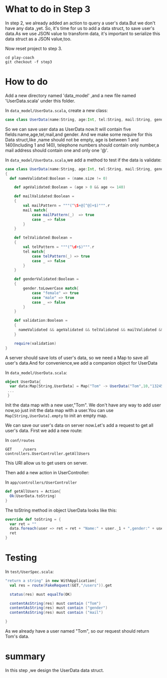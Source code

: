 # What to do in Step 3
In step 2, we already added an action to query a user's data.But we don't have any data ,yet. So, it's time for us to add a data struct, to save user's data.As we use JSON value to transform data, it's important to serialize this data struct as a JSON value,too.

Now reset project to step 3.
```shell
cd play-coach
git checkout -f step3
```

# How to do
Add a new directory named 'data_model' ,and a new file named 'UserData.scala' under this folder.

In `data_model/UserData.scala`, create a new class:
```scala
case class UserData(name:String, age:Int, tel:String, mail:String, gender:String)
```
So we can save user data as UserData now.It will contain five fields:name,age,tel,mail,and gender.
And we make some require for this Data struct,like ,name should not be empty, age is between 1 and 140(Including 1 and 140), telephone numbers should contain only number,a mail address should contain one and only one '@'.

In `data_model/UserData.scala`,we add a method to test if the data is validate:
```scala
case class UserData(name:String, age:Int, tel:String, mail:String, gender:String)
{
  def nameValidated:Boolean = (name.size != 0)

	def ageValidated:Boolean = (age > 0 && age <= 140)

	def mailValidated:Boolean =
	{
		val mailPattern = """(^\S+@[^@]+$)""".r
		mail match{
			case mailPattern(_)	 => true
			case _ => false
		}
	}

	def telValidated:Boolean =
	{
		val telPattern = """(^\d+$)""".r
		tel match{
			case telPattern(_) => true
			case _ => false
		}
	}

	def genderValidated:Boolean =
	{
		gender.toLowerCase match{
			case "female" => true
			case "male" => true
			case _ => false
		}
	}

	def validation:Boolean =
	{
	  nameValidated && ageValidated && telValidated && mailValidated && genderValidated
	}

	require(validation)
}
```

A server should save lots of user's data, so we need a Map to save all user's data.And for convenience,we add a companion object for UserData

In `data_model/UserData.scala`:
```scala
object UserData{
  var data:Map[String,UserData] = Map("Tom" -> UserData("Tom",10,"13245","Tom@123.com","male"))
 ...
 }
```
Init the data map with a new user,"Tom". We don't have any way to add user now,so just init the data map with a user.You can use `Map[String,UserData].empty` to init an empty map.

We can save our user's data on server now.Let's add a request to get all user's data.
First we add a new route:

In `conf/routes`

`GET     /users                      controllers.UserController.getAllUsers`

This URI allow us to get users on server.

Then add a new action in UserController:

In `app/controllers/UserController`
```scala
def getAllUsers = Action{
  Ok(UserData.toString)
}
```

The toString method in object UserData looks like this:
```scala
override def toString = {
  var ret = ""
  data.foreach(user => ret = ret + "Name:" + user._1 + ",gender:" + user._2.gender + ",tel:" + user._2.tel + ",mail:" + user._2.mail + "\n")
  ret
}
```

# Testing
In `test/UserSpec.scala`:
```scala
"return a string" in new WithApplication{
  val res = route(FakeRequest(GET,"/users")).get

  status(res) must equalTo(OK)

  contentAsString(res) must contain ("Tom")
  contentAsString(res) must contain ("gender")
  contentAsString(res) must contain ("mail")

}

```
As we already have a user named "Tom", so our request should return Tom's data.

# summary
In this step ,we design the UserData data struct.
